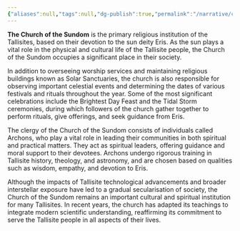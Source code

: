 ```yaml
---
{"aliases":null,"tags":null,"dg-publish":true,"permalink":"/narrative/concepts/folklore/the-church-of-the-sundom/","dgPassFrontmatter":true}
---
```



**The Church of the Sundom** is the primary religious institution of the Tallisites, based on their devotion to the sun deity Eris. As the sun plays a vital role in the physical and cultural life of the Tallisite people, the Church of the Sundom occupies a significant place in their society.

In addition to overseeing worship services and maintaining religious buildings known as Solar Sanctuaries, the church is also responsible for observing important celestial events and determining the dates of various festivals and rituals throughout the year. Some of the most significant celebrations include the Brightest Day Feast and the Tidal Storm ceremonies, during which followers of the church gather together to perform rituals, give offerings, and seek guidance from Eris.

The clergy of the Church of the Sundom consists of individuals called Archons, who play a vital role in leading their communities in both spiritual and practical matters. They act as spiritual leaders, offering guidance and moral support to their devotees. Archons undergo rigorous training in Tallisite history, theology, and astronomy, and are chosen based on qualities such as wisdom, empathy, and devotion to Eris.

Although the impacts of Tallisite technological advancements and broader interstellar exposure have led to a gradual secularisation of society, the Church of the Sundom remains an important cultural and spiritual institution for many Tallisites. In recent years, the church has adapted its teachings to integrate modern scientific understanding, reaffirming its commitment to serve the Tallisite people in all aspects of their lives.